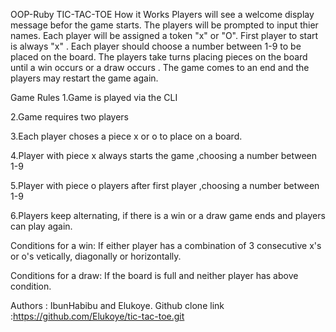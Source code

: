 OOP-Ruby
TIC-TAC-TOE
How it Works
Players will see a welcome display message befor the game starts. The players will be prompted to input thier names. Each player will be assigned a token "x" or "O". First player to start is always "x" . Each player should choose a number between 1-9 to be placed on the board. The players take turns placing pieces on the board until a win occurs or a draw occurs . The game comes to an end and the players may restart the game again.

Game Rules
1.Game is played via the CLI

2.Game requires two players

3.Each player choses a piece x or o to place on a board.

4.Player with piece x always starts the game ,choosing a number between 1-9

5.Player with piece o players after first player ,choosing a number between 1-9

6.Players keep alternating, if there is a win or a draw game ends and players can play again.

Conditions for a win:
If either player has a combination of 3 consecutive x's or o's vetically, diagonally or horizontally.

Conditions for a draw:
If the board is full and neither player has above condition.

Authors : IbunHabibu and Elukoye.
Github clone link :https://github.com/Elukoye/tic-tac-toe.git
